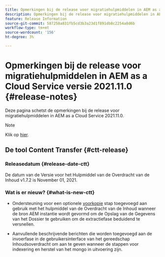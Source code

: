 ```yaml
---
title: Opmerkingen bij de release voor migratiehulpmiddelen in AEM as a Cloud Service versie 2021.11.0
description: Opmerkingen bij de release voor migratiehulpmiddelen in AEM as a Cloud Service versie 2021.11.0
feature: Release Information
source-git-commit: 587258a831fb5cd3b3a23d1f891db8c2254a8d6b
workflow-type: tm+mt
source-wordcount: '156'
ht-degree: 3%

---
```



# Opmerkingen bij de release voor migratiehulpmiddelen in AEM as a Cloud Service versie 2021.11.0 {#release-notes}

Deze pagina schetst de opmerkingen bij de release voor migratiehulpmiddelen in AEM as a Cloud Service 2021.11.0.

>[!NOTE]
>Klik op [hier](https://experienceleague.adobe.com/docs/experience-manager-cloud-service/release-notes/release-notes/release-notes-current.html).

## De tool Content Transfer {#ctt-release}

### Releasedatum {#release-date-ctt}

De datum van de Versie voor het Hulpmiddel van de Overdracht van de Inhoud v1.7.2 is November 01, 2021.

### Wat is er nieuw? {#what-is-new-ctt}

* Ondersteuning voor een optionele [voorkopie](https://experienceleague.adobe.com/docs/experience-manager-cloud-service/moving/cloud-migration/content-transfer-tool/handling-large-content-repositories.html?lang=en) stap toegevoegd aan gebruik met het hulpmiddel van de Overdracht van de Inhoud wanneer de bron AEM instantie wordt gevormd om de Opslag van de Gegevens van het Dossier te gebruiken om de extractiefase beduidend te versnellen.

* Aanvullende beschrijvende berichten die worden toegevoegd aan de invoerfase in de gebruikersinterface van het gereedschap Inhoudsoverdracht om aan te geven wanneer de stappen voor indexering en herstel van het mongo in uitvoering zijn.